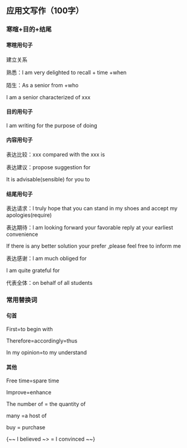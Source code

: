 ## 应用文写作（100字）

### 寒暄+目的+结尾

#### 寒暄用句子

建立关系

熟悉：l am very delighted to recall + time +when

陌生：As a senior from +who

I am a senior characterized of xxx

#### 目的用句子

I am writing for the purpose of doing

#### 内容用句子

表达比较：xxx compared with the xxx is

表达建议：propose suggestion for

It is advisable(sensible) for you to

#### 结尾用句子

表达请求：l truly hope that you can stand in my shoes and accept my
apologies(require)

表达期待：l am looking forward your favorable reply at your earliest
convenience

If there is any better solution your prefer ,please feel free to inform
me

表达感谢：l am much obliged for

I am quite grateful for

代表全体：on behalf of all students

### 常用替换词

#### 句首

First=to begin with

Therefore=accordingly=thus

In my opinion=to my understand

#### 其他

Free time=spare time

Improve=enhance

The number of = the quantity of

many =a host of

buy = purchase

{~~ I believed ~> = I convinced ~~}
